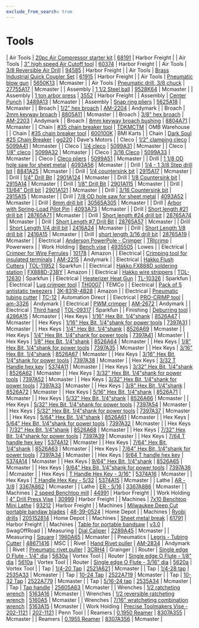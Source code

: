 ```yaml
---
exclude_from_search: true
---
```


# Tools

| Air Tools | [20pc Air Compressor starter kit](https://jgermita.github.io/frc-parts/parts/00890.html) | [68191](http://www.harborfreight.com/air-tools/air-accessory-kits/20-pc-air-compressor-starter-kit-68191.html) | Harbor Freight |
| Air Tools | [3" high speed Air Cutoff tool](https://jgermita.github.io/frc-parts/parts/00892.html) | [60374](http://www.harborfreight.com/air-tools/specialty-air-tools/3-in-high-speed-air-cut-off-tool-60374.html) | Harbor Freight |
| Air Tools | [3/8 Reversible Air Drill](https://jgermita.github.io/frc-parts/parts/00891.html) | [94585](http://www.harborfreight.com/air-tools/drills-screwdrivers/3-8-eighth-inch-reversible-air-drill-with-keyed-chuck-and-key-94586.html) | Harbor Freight |
| Air Tools | [Brass Industrial Quick Coupler Set](https://jgermita.github.io/frc-parts/parts/00893.html) | [61915](http://www.harborfreight.com/air-tools/fittings/brass-industrial-quick-coupler-set-5-pc-61915.html) | Harbor Freight |
| Air Tools | [Pneumatic blow gun](https://jgermita.github.io/frc-parts/parts/00701.html) | [5650K13](https://www.mcmaster.com/#5650K13) | Mcmaster |
| Air Tools | [Pneumatic drill, 3/8 chuck](https://jgermita.github.io/frc-parts/parts/00702.html) | [27755A17](https://www.mcmaster.com/#27755A17) | Mcmaster |
| Assembly | [1 1/2 Steel ball](https://jgermita.github.io/frc-parts/parts/00928.html) | [9528K64](https://www.mcmaster.com/#9528K64) | Mcmaster |
| Assembly | [1 ton arbor press](https://jgermita.github.io/frc-parts/parts/00703.html) | [3552](http://www.harborfreight.com/1-ton-arbor-press-3552.html) | Harbor Freight |
| Assembly | [Center Punch](https://jgermita.github.io/frc-parts/parts/00704.html) | [3489A13](https://www.mcmaster.com/#3489A13) | Mcmaster |
| Assembly | [Snap ring pliers](https://jgermita.github.io/frc-parts/parts/00705.html) | [5625A18](https://www.mcmaster.com/#5625A18) | Mcmaster |
| Broach | [1/2" hex broach](https://jgermita.github.io/frc-parts/parts/00706.html) | [AM-2204](http://www.andymark.com/ProductDetails.asp?ProductCode=am-2204) | Andymark |
| Broach | [2mm keyway broach](https://jgermita.github.io/frc-parts/parts/00820.html) | [8805A11](https://www.mcmaster.com/#8805A11) | Mcmaster |
| Broach | [3/8" hex broach](https://jgermita.github.io/frc-parts/parts/00707.html) | [AM-2203](http://www.andymark.com/product-p/am-2203.htm) | Andymark |
| Broach | [8mm keyway broach bushing](https://jgermita.github.io/frc-parts/parts/00821.html) | [8804A71](https://www.mcmaster.com/#8804A71) | Mcmaster |
| Chain | [#35 chain breaker tool](https://jgermita.github.io/frc-parts/parts/00708.html) | [TDKMCTM](https://www.ombwarehouse.com/-35-Chain-Breaker.html) | OMB Warehouse |
| Chain | [#35 chain breaker tool](https://jgermita.github.io/frc-parts/parts/00887.html) | [600100K](http://www.bmikarts.com/35-Deluxe-Chain-Tool_p_648.html) | BMI Karts |
| Chain | [Dark Soul #25 Chain Breaker](https://jgermita.github.io/frc-parts/parts/00709.html) | [gg220](http://www.davesmotors.com/DarkSoul-25-Chain-Breaker-Tool-3466.html) | Dave's Motors |
| Cleco | [1/2" clamping cleco](https://jgermita.github.io/frc-parts/parts/00710.html) | [5099A41](https://www.mcmaster.com/#5099A41) | Mcmaster |
| Cleco | [1/4 cleco](https://jgermita.github.io/frc-parts/parts/00711.html) | [5099A31](https://www.mcmaster.com/#5099A31) | Mcmaster |
| Cleco | [1/8" cleco](https://jgermita.github.io/frc-parts/parts/00712.html) | [5099A32](https://www.mcmaster.com/#5099A32) | Mcmaster |
| Cleco | [3/16 Cleco](https://jgermita.github.io/frc-parts/parts/00713.html) | [5099A33](https://www.mcmaster.com/#5099A33) | Mcmaster |
| Cleco | [Cleco pliers](https://jgermita.github.io/frc-parts/parts/00714.html) | [5099A51](https://www.mcmaster.com/#5099A51) | Mcmaster |
| Drill | [1 1/8 OD hole saw for sheet metal](https://jgermita.github.io/frc-parts/parts/00949.html) | [4093A56](https://www.mcmaster.com/#4093A56) | Mcmaster |
| Drill | [1/4 - 1 3/8 Step drill bit](https://jgermita.github.io/frc-parts/parts/00845.html) | [8841A25](https://www.mcmaster.com/#8841A25) | Mcmaster |
| Drill | [1/4 countersink bit](https://jgermita.github.io/frc-parts/parts/00848.html) | [2915A17](https://www.mcmaster.com/#2915A17) | Mcmaster |
| Drill | [1/4" Drill Bit](https://jgermita.github.io/frc-parts/parts/00715.html) | [2901A124](https://www.mcmaster.com/#2901A124) | Mcmaster |
| Drill | [1/8 Countersink bit](https://jgermita.github.io/frc-parts/parts/00846.html) | [2915A14](https://www.mcmaster.com/#2915A14) | Mcmaster |
| Drill | [1/8" Drill Bit](https://jgermita.github.io/frc-parts/parts/00716.html) | [2901A115](https://www.mcmaster.com/#2901A115) | Mcmaster |
| Drill | [13/64" Drill bit](https://jgermita.github.io/frc-parts/parts/00717.html) | [2901A121](https://www.mcmaster.com/#2901A121) | Mcmaster |
| Drill | [3/16 Countersink bit](https://jgermita.github.io/frc-parts/parts/00847.html) | [2915A15](https://www.mcmaster.com/#2915A15) | Mcmaster |
| Drill | [7/8 OD hole saw for sheet metal](https://jgermita.github.io/frc-parts/parts/00950.html) | [4093A52](https://www.mcmaster.com/#4093A52) | Mcmaster |
| Drill | [8mm drill bit](https://jgermita.github.io/frc-parts/parts/00822.html) | [30565A305](https://www.mcmaster.com/#30565A305) | Mcmaster |
| Drill | [Arbor with Spring-Load Pilot Pin](https://jgermita.github.io/frc-parts/parts/00948.html) | [4093A73](https://www.mcmaster.com/#4093A73) | Mcmaster |
| Drill | [Short length #21 drill bit](https://jgermita.github.io/frc-parts/parts/00718.html) | [28765A71](https://www.mcmaster.com/#28765A71) | Mcmaster |
| Drill | [Short length #24 drill bit](https://jgermita.github.io/frc-parts/parts/00719.html) | [28765A74](https://www.mcmaster.com/#28765A74) | Mcmaster |
| Drill | [Short Length #7 Drill Bit](https://jgermita.github.io/frc-parts/parts/00720.html) | [28765A57](https://www.mcmaster.com/#28765A57) | Mcmaster |
| Drill | [Short Length 1/4 drill bit](https://jgermita.github.io/frc-parts/parts/00721.html) | [2416A24](https://www.mcmaster.com/#2416A24) | Mcmaster |
| Drill | [Short Length 1/8 drill bit](https://jgermita.github.io/frc-parts/parts/00722.html) | [2416A15](https://www.mcmaster.com/#2416A15) | Mcmaster |
| Drill | [short length 3/16 drill bit](https://jgermita.github.io/frc-parts/parts/00723.html) | [28765A19](https://www.mcmaster.com/#28765A19) | Mcmaster |
| Electrical | [Anderson PowerPole - Crimper](https://jgermita.github.io/frc-parts/parts/00724.html) | [TRIcrimp](http://www.powerwerx.com/) | Powerwerx |
| Work Holding | [Bench vise](https://jgermita.github.io/frc-parts/parts/00725.html) | [4935505](http://www.lowes.com/pd_552526-281-4935505_1z11pbc__?productId=50168505&pl=1) | Lowes |
| Electrical | [Crimper for Wire Ferrules](https://jgermita.github.io/frc-parts/parts/00726.html) | [10178](http://www.amazon.com/Aven-10178-12-22-Crimping-Ferrules/dp/B00F0TPOWA) | Amazon |
| Electrical | [Crimping tool for insulated terminals](https://jgermita.github.io/frc-parts/parts/00727.html) | [AM-2215](http://www.andymark.com/product-p/am-2215.htm) | Andymark |
| Electrical | [Hakko Flush Cutters](https://jgermita.github.io/frc-parts/parts/00728.html) | [TOL-11952](https://www.sparkfun.com/products/11952) | Sparkfun |
| Electrical | [Hakko FX888D soldering station](https://jgermita.github.io/frc-parts/parts/00729.html) | [FX888D-23BY](http://www.amazon.com/Hakko-FX888D-23BY-Digital-Soldering-FX-888D/dp/B00ANZRT4M) | Amazon |
| Electrical | [Hakko wire strippers](https://jgermita.github.io/frc-parts/parts/00730.html) | [TOL-12630](https://www.sparkfun.com/products/12630) | Sparkfun |
| Electrical | [Heaterizer Heat Gun](https://jgermita.github.io/frc-parts/parts/00731.html) | [TL-10326](https://www.sparkfun.com/products/10326) | Sparkfun |
| Electrical | [Lug crimper tool](https://jgermita.github.io/frc-parts/parts/00732.html) | [TH0007](http://www.temcoindustrialpower.com/products/Crimpers/TH0007.html) | TEMCo |
| Electrical | [Pack of 5 antistatic tweezers](https://jgermita.github.io/frc-parts/parts/00733.html) | [3K-831R-4B28](http://www.amazon.com/Marrywindix-Tweezers-Non-magnetic-Forceps-Anti-static/dp/B00DVIEJ14) | Amazon |
| Electrical | [Pneumatic tubing cutter](https://jgermita.github.io/frc-parts/parts/00734.html) | [TC-12](http://www.automationdirect.com/adc/Shopping/Catalog/Pneumatic_Components/Pneumatic_Accessories/Flexible_Pneumatic_Tubing_-a-_Hoses_Accessories/TC-12) | Automation Direct |
| Electrical | [PRO-CRIMP tool](https://jgermita.github.io/frc-parts/parts/00818.html) | [am-3326](http://www.andymark.com/CrimpTool-p/am-3326.htm) | Andymark |
| Electrical | [PWM crimper](https://jgermita.github.io/frc-parts/parts/00735.html) | [AM-2672](http://www.andymark.com/product-p/am-2672.htm) | Andymark |
| Electrical | [Third hand](https://jgermita.github.io/frc-parts/parts/00736.html) | [TOL-09317](https://www.sparkfun.com/products/9317) | Sparkfun |
| Finishing | [Deburring tool](https://jgermita.github.io/frc-parts/parts/00737.html) | [4286A15](https://www.mcmaster.com/#4286A15) | Mcmaster |
| Hex Keys | [1/16" Hex Bit, 1/4"shank](https://jgermita.github.io/frc-parts/parts/00738.html) | [8526A47](https://www.mcmaster.com/#8526A47) | Mcmaster |
| Hex Keys | [1/16" Hex Bit, 1/4"shank for power tools](https://jgermita.github.io/frc-parts/parts/00739.html) | [7397A31](https://www.mcmaster.com/#7397A31) | Mcmaster |
| Hex Keys | [1/4" Hex Bit, 1/4"shank](https://jgermita.github.io/frc-parts/parts/00740.html) | [8526A69](https://www.mcmaster.com/#8526A69) | Mcmaster |
| Hex Keys | [1/4" Hex Bit, 1/4"shank for power tools](https://jgermita.github.io/frc-parts/parts/00741.html) | [7397A41](https://www.mcmaster.com/#7397A41) | Mcmaster |
| Hex Keys | [1/8" Hex Bit, 1/4"shank](https://jgermita.github.io/frc-parts/parts/00742.html) | [8526A64](https://www.mcmaster.com/#8526A64) | Mcmaster |
| Hex Keys | [1/8" Hex Bit, 1/4"shank for power tools](https://jgermita.github.io/frc-parts/parts/00743.html) | [7397A35](https://www.mcmaster.com/#7397A35) | Mcmaster |
| Hex Keys | [3/16" Hex Bit, 1/4"shank](https://jgermita.github.io/frc-parts/parts/00744.html) | [8526A67](https://www.mcmaster.com/#8526A67) | Mcmaster |
| Hex Keys | [3/16" Hex Bit, 1/4"shank for power tools](https://jgermita.github.io/frc-parts/parts/00745.html) | [7397A38](https://www.mcmaster.com/#7397A38) | Mcmaster |
| Hex Keys | [3/32 T Handle hex key](https://jgermita.github.io/frc-parts/parts/00746.html) | [5374A11](https://www.mcmaster.com/#5374A11) | Mcmaster |
| Hex Keys | [3/32" Hex Bit, 1/4"shank](https://jgermita.github.io/frc-parts/parts/00747.html) | [8526A62](https://www.mcmaster.com/#8526A62) | Mcmaster |
| Hex Keys | [3/32" Hex Bit, 1/4"shank for power tools](https://jgermita.github.io/frc-parts/parts/00748.html) | [7397A52](https://www.mcmaster.com/#7397A52) | Mcmaster |
| Hex Keys | [3/32" Hex Bit, 1/4"shank for power tools](https://jgermita.github.io/frc-parts/parts/00749.html) | [7397A33](https://www.mcmaster.com/#7397A33) | Mcmaster |
| Hex Keys | [3/8" Hex Bit, 1/4"shank](https://jgermita.github.io/frc-parts/parts/00750.html) | [8526A72](https://www.mcmaster.com/#8526A72) | Mcmaster |
| Hex Keys | [5/16" Hex Bit, 1/4"shank](https://jgermita.github.io/frc-parts/parts/00751.html) | [8526A71](https://www.mcmaster.com/#8526A71) | Mcmaster |
| Hex Keys | [5/32" Hex Bit, 1/4"shank](https://jgermita.github.io/frc-parts/parts/00752.html) | [8526A66](https://www.mcmaster.com/#8526A66) | Mcmaster |
| Hex Keys | [5/32" Hex Bit, 1/4"shank for power tools](https://jgermita.github.io/frc-parts/parts/00753.html) | [7397A54](https://www.mcmaster.com/#7397A54) | Mcmaster |
| Hex Keys | [5/32" Hex Bit, 1/4"shank for power tools](https://jgermita.github.io/frc-parts/parts/00754.html) | [7397A37](https://www.mcmaster.com/#7397A37) | Mcmaster |
| Hex Keys | [5/64" Hex Bit, 1/4"shank](https://jgermita.github.io/frc-parts/parts/00755.html) | [8526A61](https://www.mcmaster.com/#8526A61) | Mcmaster |
| Hex Keys | [5/64" Hex Bit, 1/4"shank for power tools](https://jgermita.github.io/frc-parts/parts/00756.html) | [7397A32](https://www.mcmaster.com/#7397A32) | Mcmaster |
| Hex Keys | [7/32" Hex Bit, 1/4"shank](https://jgermita.github.io/frc-parts/parts/00757.html) | [8526A68](https://www.mcmaster.com/#8526A68) | Mcmaster |
| Hex Keys | [7/32" Hex Bit, 1/4"shank for power tools](https://jgermita.github.io/frc-parts/parts/00758.html) | [7397A39](https://www.mcmaster.com/#7397A39) | Mcmaster |
| Hex Keys | [7/64 T handle hex key](https://jgermita.github.io/frc-parts/parts/00759.html) | [5374A12](https://www.mcmaster.com/#5374A12) | Mcmaster |
| Hex Keys | [7/64" Hex Bit, 1/4"shank](https://jgermita.github.io/frc-parts/parts/00760.html) | [8526A63](https://www.mcmaster.com/#8526A63) | Mcmaster |
| Hex Keys | [7/64" Hex Bit, 1/4"shank for power tools](https://jgermita.github.io/frc-parts/parts/00761.html) | [7397A34](https://www.mcmaster.com/#7397A34) | Mcmaster |
| Hex Keys | [9/64 T handle hex key](https://jgermita.github.io/frc-parts/parts/00762.html) | [5374A14](https://www.mcmaster.com/#5374A14) | Mcmaster |
| Hex Keys | [9/64" Hex Bit, 1/4"shank](https://jgermita.github.io/frc-parts/parts/00763.html) | [8526A65](https://www.mcmaster.com/#8526A65) | Mcmaster |
| Hex Keys | [9/64" Hex Bit, 1/4"shank for power tools](https://jgermita.github.io/frc-parts/parts/00764.html) | [7397A36](https://www.mcmaster.com/#7397A36) | Mcmaster |
| Hex Keys | [T Handle Hex Key - 3/16"](https://jgermita.github.io/frc-parts/parts/00765.html) | [5374A16](https://www.mcmaster.com/#5374A16) | Mcmaster |
| Hex Keys | [T Handle Hex Key - 5/32](https://jgermita.github.io/frc-parts/parts/00766.html) | [5374A15](https://www.mcmaster.com/#5374A15) | Mcmaster |
| Lathe | [AR - 3/8](https://jgermita.github.io/frc-parts/parts/00989.html) | [3367A862](https://www.mcmaster.com/#3367A862) | Mcmaster |
| Lathe | [ER - 5/16](https://jgermita.github.io/frc-parts/parts/00990.html) | [3367A886](https://www.mcmaster.com/#3367A886) | Mcmaster |
| Machines | [2 speed Benchtop mill](https://jgermita.github.io/frc-parts/parts/00767.html) | [44991](http://www.harborfreight.com/two-speed-variable-bench-mill-drill-machine-44991.html) | Harbor Freight |
| Work Holding | [4" Drill Press Vise](https://jgermita.github.io/frc-parts/parts/00768.html) | [30999](http://www.harborfreight.com/4-inch-jaw-capacity-drill-press-vise-30999.html) | Harbor Freight |
| Machines | [7x10 Benchtop Mini Lathe](https://jgermita.github.io/frc-parts/parts/00769.html) | [93212](http://www.harborfreight.com/7-inch-x-10-inch-precision-mini-lathe-93212.html) | Harbor Freight |
| Machines | [Milwaukee Deep Cut portable bandaw blades](https://jgermita.github.io/frc-parts/parts/00770.html) | [48-39-0524](http://www.homedepot.com/p/Milwaukee-44-7-8-in-18-TPI-Deep-Cut-Portable-Band-Saw-Blades-2-Pack-48-39-0524/100532342?fbtLinkClicked=1446687028982%7C203261029) | Home Depot |
| Machines | [Ryobi drills](https://jgermita.github.io/frc-parts/parts/00771.html) | [205152814](http://www.homedepot.com/p/Ryobi-12-Volt-Cordless-Lithium-Ion-Drill-Driver-Kit-HJP004/205152814) | Home Depot |
| Machines | [Sheet metal break](https://jgermita.github.io/frc-parts/parts/00772.html) | [61791](http://www.harborfreight.com/30-in-bending-brake-61791.html) | Harbor Freight |
| Machines | [Table for portable bandsaw](https://jgermita.github.io/frc-parts/parts/00773.html) | [v3.0](http://www.swagoffroad.com/SWAG-V30-Portaband-Table_p_55.html) | SwagOffRoad |
| Measuring | [Dial Caliper](https://jgermita.github.io/frc-parts/parts/00774.html) | [2289A45](https://www.mcmaster.com/#2289A45) | Mcmaster |
| Measuring | [Square](https://jgermita.github.io/frc-parts/parts/00775.html) | [1960A65](https://www.mcmaster.com/#1960A65) | Mcmaster |
| Pneumatics | [Legris - Tubing Cutter](https://jgermita.github.io/frc-parts/parts/00962.html) | [48671416](http://www.mscdirect.com/) | MSC |
| Rivet | [Hand Rivet puller](https://jgermita.github.io/frc-parts/parts/00776.html) | [AM-2834](http://www.andymark.com/product-p/am-2834.htm) | Andymark |
| Rivet | [Pneumatic rivet puller](https://jgermita.github.io/frc-parts/parts/00777.html) | [3CRH4](http://www.grainger.com/product/SPEEDAIRE-Air-Riveter-3CRH4?s_pp=false&picUrl=//static.grainger.com/rp/s/is/image/Grainger/3CRH4_AS01?$smthumb$) | Grainger |
| Router | [Single edge O Flute - 1/4" dia](https://jgermita.github.io/frc-parts/parts/01024.html) | [5630a](https://www.vortextool.com/index.cfm?fuseaction=category.display&category_id=131&CFID=30090535&CFTOKEN=1062b9515972b6ae-8116CC0E-A1E6-2AF7-8ED6A26BDAE9CC94) | Vortex Tool |
| Router | [Single edge O Flute - 1/8" dia](https://jgermita.github.io/frc-parts/parts/01022.html) | [5610a](https://www.vortextool.com/index.cfm?fuseaction=category.display&category_id=131&CFID=30090535&CFTOKEN=1062b9515972b6ae-8116CC0E-A1E6-2AF7-8ED6A26BDAE9CC94) | Vortex Tool |
| Router | [Single edge O Flute - 3/16" dia](https://jgermita.github.io/frc-parts/parts/01023.html) | [5620a](https://www.vortextool.com/index.cfm?fuseaction=category.display&category_id=131&CFID=30090535&CFTOKEN=1062b9515972b6ae-8116CC0E-A1E6-2AF7-8ED6A26BDAE9CC94) | Vortex Tool |
| Tap | [1/4-20 Tap](https://jgermita.github.io/frc-parts/parts/00778.html) | [2521A621](https://www.mcmaster.com/#2521A621) | Mcmaster |
| Tap | [1/4-28 tap](https://jgermita.github.io/frc-parts/parts/00940.html) | [2535A33](https://www.mcmaster.com/#2535A33) | Mcmaster |
| Tap | [10-24 Tap](https://jgermita.github.io/frc-parts/parts/00779.html) | [2522A719](https://www.mcmaster.com/#2522A719) | Mcmaster |
| Tap | [10-32 Tap](https://jgermita.github.io/frc-parts/parts/00780.html) | [2522A779](https://www.mcmaster.com/#2522A779) | Mcmaster |
| Tap | [5/16-24 tap](https://jgermita.github.io/frc-parts/parts/00941.html) | [2535A34](https://www.mcmaster.com/#2535A34) | Mcmaster |
| Tap | [Tap handle](https://jgermita.github.io/frc-parts/parts/00781.html) | [25605A63](https://www.mcmaster.com/#25605A63) | Mcmaster |
| Wrenches | [1/2 ratcheting wrench](https://jgermita.github.io/frc-parts/parts/00905.html) | [5163A16](https://www.mcmaster.com/#5163A16) | Mcmaster |
| Wrenches | [1/2 reversible ratcheting wrench](https://jgermita.github.io/frc-parts/parts/00904.html) | [5160A5](https://www.mcmaster.com/#5160A5) | Mcmaster |
| Wrenches | [7/16" wratcheting combination wrench](https://jgermita.github.io/frc-parts/parts/00782.html) | [5163A15](https://www.mcmaster.com/#5163A15) | Mcmaster |
| Work Holding | [Precise Toolmakers Vise - 202-1121](https://jgermita.github.io/frc-parts/parts/01094.html) | [202-1121](http://www.penntoolco.com/precise-toolmakers-vise-202-1121/) | Penn Tool |
| Reamers | [0.1950 Reamer](https://jgermita.github.io/frc-parts/parts/01099.html) | [8307A355](https://www.mcmaster.com/#8307A355) | Mcmaster |
| Reamers | [0.1955 Reamer](https://jgermita.github.io/frc-parts/parts/01100.html) | [8307A356](https://www.mcmaster.com/#8307A356) | Mcmaster |